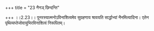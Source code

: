 +++
title = "23 नैनञ् छिन्दन्ति"

+++
।।2.23।। पुनरस्यात्मनोऽविनाशित्वमेव सुग्रहणाय श्रावयति सार्द्धाभ्यां
नैनमित्यादिना। एतेन पृथिव्यप्तेजोवायुभिरविनाशित्वं निरूपितम्।  
